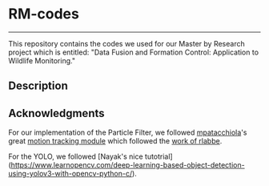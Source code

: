# RM-codes
----------
This repository contains the codes we used for our Master by Research project which is entitled: "Data Fusion and Formation Control: Application to Wildlife Monitoring."

Description
-----------

Acknowledgments 
----------------
For our implementation of the Particle Filter, we followed [mpatacchiola](https://github.com/mpatacchiola)'s great [motion tracking module](https://github.com/mpatacchiola/deepgaze/blob/master/deepgaze/motion_tracking.py) which followed the [work of rlabbe](https://github.com/rlabbe/Kalman-and-Bayesian-Filters-in-Python). 

For the YOLO, we followed [Nayak's nice tutotrial] (https://www.learnopencv.com/deep-learning-based-object-detection-using-yolov3-with-opencv-python-c/).
